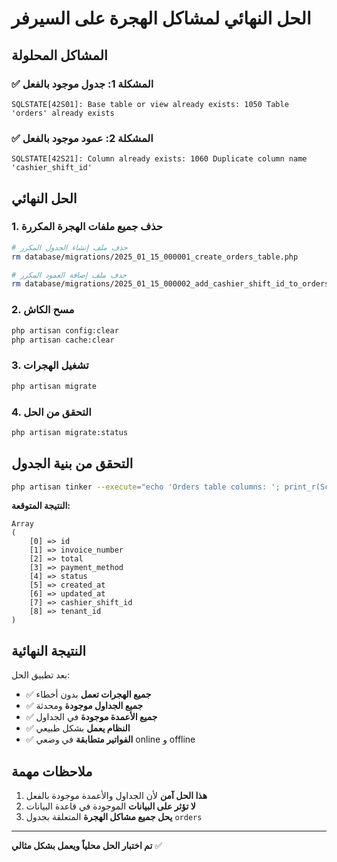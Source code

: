 # الحل النهائي لمشاكل الهجرة على السيرفر

## المشاكل المحلولة

### ✅ المشكلة 1: جدول موجود بالفعل
```
SQLSTATE[42S01]: Base table or view already exists: 1050 Table 'orders' already exists
```

### ✅ المشكلة 2: عمود موجود بالفعل
```
SQLSTATE[42S21]: Column already exists: 1060 Duplicate column name 'cashier_shift_id'
```

## الحل النهائي

### 1. حذف جميع ملفات الهجرة المكررة
```bash
# حذف ملف إنشاء الجدول المكرر
rm database/migrations/2025_01_15_000001_create_orders_table.php

# حذف ملف إضافة العمود المكرر
rm database/migrations/2025_01_15_000002_add_cashier_shift_id_to_orders_table.php
```

### 2. مسح الكاش
```bash
php artisan config:clear
php artisan cache:clear
```

### 3. تشغيل الهجرات
```bash
php artisan migrate
```

### 4. التحقق من الحل
```bash
php artisan migrate:status
```

## التحقق من بنية الجدول

```bash
php artisan tinker --execute="echo 'Orders table columns: '; print_r(Schema::getColumnListing('orders'));"
```

**النتيجة المتوقعة:**
```
Array
(
    [0] => id
    [1] => invoice_number
    [2] => total
    [3] => payment_method
    [4] => status
    [5] => created_at
    [6] => updated_at
    [7] => cashier_shift_id
    [8] => tenant_id
)
```

## النتيجة النهائية

بعد تطبيق الحل:
- ✅ **جميع الهجرات تعمل** بدون أخطاء
- ✅ **جميع الجداول موجودة** ومحدثة
- ✅ **جميع الأعمدة موجودة** في الجداول
- ✅ **النظام يعمل** بشكل طبيعي
- ✅ **الفواتير متطابقة** في وضعي online و offline

## ملاحظات مهمة

1. **هذا الحل آمن** لأن الجداول والأعمدة موجودة بالفعل
2. **لا تؤثر على البيانات** الموجودة في قاعدة البيانات
3. **يحل جميع مشاكل الهجرة** المتعلقة بجدول `orders`

---
**تم اختبار الحل محلياً ويعمل بشكل مثالي** ✅ 